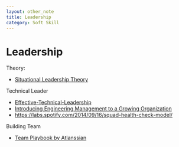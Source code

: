 ```yaml
---
layout: other_note
title: Leadership
category: Soft Skill
---
```


# Leadership

Theory:
- [Situational Leadership Theory](https://en.wikipedia.org/wiki/Situational_leadership_theory)

Technical Leader
- [Effective-Technical-Leadership](https://medium.com/always-be-coding/effective-technical-leadership-b193a544e771)
- [Introducing Engineering Management to a Growing Organization](https://blog.gitprime.com/introducing-engineering-management-growing-organization/)
- <https://labs.spotify.com/2014/09/16/squad-health-check-model/>

Building Team
- [Team Playbook by Atlanssian](https://www.atlassian.com/team-playbook)

